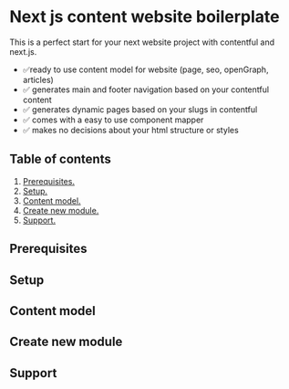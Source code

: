 # Next js content website boilerplate

This is a perfect start for your next website project with contentful and next.js. 

- ✅ready to use content model for website (page, seo, openGraph, articles) 
- ✅ generates main and footer navigation based on your contentful content 
- ✅ generates dynamic pages based on your slugs in contentful 
- ✅ comes with a easy to use component mapper 
- ✅ makes no decisions about your html structure or styles 

## Table of contents 

1. [ Prerequisites. ](#prerequisites)
2. [ Setup. ](#setup)
3. [ Content model. ](#content-model)
4. [ Create new module. ](#create-new-module)
5. [ Support. ](#support)

## Prerequisites

## Setup

## Content model

## Create new module

## Support

